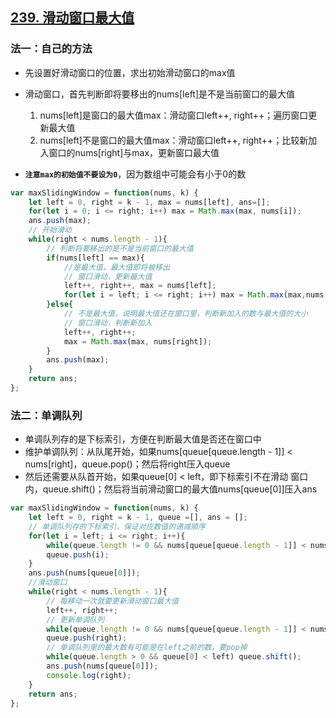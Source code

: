 ## [239. 滑动窗口最大值](https://leetcode-cn.com/problems/sliding-window-maximum/)

### 法一：自己的方法

- 先设置好滑动窗口的位置，求出初始滑动窗口的max值
- 滑动窗口，首先判断即将要移出的nums[left]是不是当前窗口的最大值
  1. nums[left]是窗口的最大值max：滑动窗口left++, right++；遍历窗口更新最大值
  2. nums[left]不是窗口的最大值max：滑动窗口left++, right++；比较新加入窗口的nums[right]与max，更新窗口最大值

- **`注意max的初始值不要设为0`**，因为数组中可能会有小于0的数

``` javascript
var maxSlidingWindow = function(nums, k) {
    let left = 0, right = k - 1, max = nums[left], ans=[];
    for(let i = 0; i <= right; i++) max = Math.max(max, nums[i]);
    ans.push(max);
    // 开始滑动
    while(right < nums.length - 1){
        // 判断将要移出的是不是当前窗口的最大值
        if(nums[left] == max){
            //是最大值，最大值即将被移出
            // 窗口滑动，更新最大值
            left++, right++, max = nums[left];        
            for(let i = left; i <= right; i++) max = Math.max(max,nums[i]);
        }else{
            // 不是最大值，说明最大值还在窗口里，判断新加入的数与最大值的大小
            // 窗口滑动，判断新加入
            left++, right++;
            max = Math.max(max, nums[right]);
        }
        ans.push(max);
    }
    return ans;
};
```

### 法二：单调队列

- 单调队列存的是下标索引，方便在判断最大值是否还在窗口中
- 维护单调队列：从队尾开始，如果nums[queue[queue.length - 1]] < nums[right]，queue.pop()；然后将right压入queue
- 然后还需要从队首开始，如果queue[0] < left，即下标索引不在滑动 窗口内，queue.shift()；然后将当前滑动窗口的最大值nums[queue[0]]压入ans

``` javascript
var maxSlidingWindow = function(nums, k) {
    let left = 0, right = k - 1, queue =[], ans = [];
    // 单调队列存的下标索引，保证对应数值的递减顺序
    for(let i = left; i <= right; i++){
        while(queue.length != 0 && nums[queue[queue.length - 1]] < nums[i] ) queue.pop();
        queue.push(i); 
    }
    ans.push(nums[queue[0]]);
    //滑动窗口
    while(right < nums.length - 1){
        // 每移动一次就要更新滑动窗口最大值
        left++, right++;
        // 更新单调队列
        while(queue.length != 0 && nums[queue[queue.length - 1]] < nums[right] ) queue.pop();
        queue.push(right);
        // 单调队列里的最大数有可能是在left之前的数，要pop掉
        while(queue.length > 0 && queue[0] < left) queue.shift();
        ans.push(nums[queue[0]]);
        console.log(right);
    }
    return ans;
};
```












